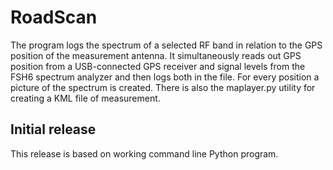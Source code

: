 # RoadScan

 The program logs the spectrum of a selected RF band in
relation to the GPS position of the measurement antenna. It simultaneously reads out GPS position from a USB-connected GPS receiver and signal levels from the FSH6 spectrum analyzer and then logs both in the file. For every position a picture of the spectrum
is created. There is also the maplayer.py utility for creating a KML file of measurement.

## Initial release

 This release is based on working command line Python program.
